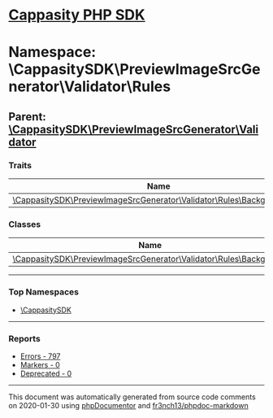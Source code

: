 # [Cappasity PHP SDK](../home.md)

# Namespace: \CappasitySDK\PreviewImageSrcGenerator\Validator\Rules
## Parent: [\CappasitySDK\PreviewImageSrcGenerator\Validator](../namespaces/CappasitySDK.PreviewImageSrcGenerator.Validator.md)
### Traits
| Name | Summary |
| ---- | ------- |
| [\CappasitySDK\PreviewImageSrcGenerator\Validator\Rules\BackgroundTrait](../classes/CappasitySDK.PreviewImageSrcGenerator.Validator.Rules.BackgroundTrait.md) |  |
### Classes
| Name | Summary |
| ---- | ------- |
| [\CappasitySDK\PreviewImageSrcGenerator\Validator\Rules\Background](../classes/CappasitySDK.PreviewImageSrcGenerator.Validator.Rules.Background.md) |  |

---

### Top Namespaces

* [\CappasitySDK](../namespaces/CappasitySDK.html.md)

---

### Reports
* [Errors - 797](../reports/errors.md)
* [Markers - 0](../reports/markers.md)
* [Deprecated - 0](../reports/deprecated.md)

---

This document was automatically generated from source code comments on 2020-01-30 using [phpDocumentor](http://www.phpdoc.org/) and [fr3nch13/phpdoc-markdown](https://github.com/fr3nch13/phpdoc-markdown)

